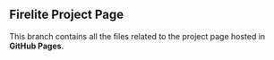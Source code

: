 ## Firelite Project Page

This branch contains all the files related to the project page hosted in **GitHub Pages**.
